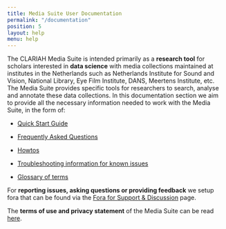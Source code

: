 ```yaml
---
title: Media Suite User Documentation
permalink: "/documentation"
position: 5
layout: help
menu: help
---
```


The CLARIAH Media Suite is intended primarily as a **research tool** for scholars interested in **data science** with media collections maintained at institutes in the Netherlands such as Netherlands Institute for Sound and Vision, National Library, Eye Film Institute, DANS, Meertens Institute, etc. The Media Suite provides specific tools for researchers to search, analyse and annotate these data collections. In this documentation section we aim to provide all the necessary information needed to work with the Media Suite, in the form of:

- [Quick Start Guide](https://mediasuite.clariah.nl/documentation/quick-start-guide)

- [Frequently Asked Questions](https://mediasuite.clariah.nl/documentation/faq)

- [Howtos](https://mediasuite.clariah.nl/documentation/howtos)

- [Troubleshooting information for known issues](https://mediasuite.clariah.nl/documentation/troubleshooting)

- [Glossary of terms](https://mediasuite.clariah.nl/documentation/glossary)

For **reporting issues, asking questions or providing feedback** we setup fora that can be found via the [Fora for Support & Discussion](http://mediasuite.clariah.nl/documentation/forum) page. 

The **terms of use and privacy statement** of the Media Suite can be read [here](http://mediasuite.clariah.nl/documentation/privacy-statement).
